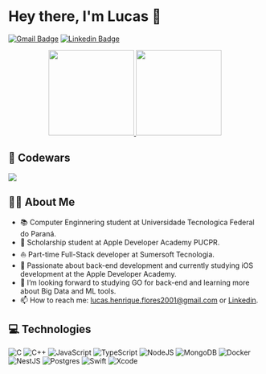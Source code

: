# Hey there, I'm Lucas :wave:
<div>
  
  [![Gmail Badge](https://img.shields.io/badge/Gmail-D14836?style=for-the-badge&logo=gmail&logoColor=white)](mailto:lucas.henrique.flores2001@gmail.com) 
  [![Linkedin Badge](https://img.shields.io/badge/LinkedIn-0077B5?style=for-the-badge&logo=linkedin&logoColor=white)](https://www.linkedin.com/in/lucashflores)

</div>

<div align=center>
  <a href="https://github.com/forestileao">
  <img height="170em"  src="https://github-readme-stats.vercel.app/api?username=lucashflores&show_icons=true&theme=dracula&include_all_commits=true&count_private=true"/>
  <img height="170em" src="https://github-readme-stats.vercel.app/api/top-langs/?username=lucashflores&layout=compact&langs_count=7&theme=dracula"/>
  </a>
</div>

## 🏅 Codewars
<a href="https://www.codewars.com/users/lucashflores/stats"><img src="https://www.codewars.com/users/lucashflores/badges/large"></a>

## 👨‍🎓 About Me
- 📚 Computer Enginnering student at Universidade Tecnologica Federal do Paraná.
- 🍎 Scholarship student at Apple Developer Academy PUCPR.
- ⛵ Part-time Full-Stack developer at Sumersoft Tecnologia.
- 💙 Passionate about back-end development and currently studying iOS development at the Apple Developer Academy.
- 🔭 I’m looking forward to studying GO for back-end and learning more about Big Data and ML tools.
- 📫 How to reach me: [lucas.henrique.flores2001@gmail.com][mail] or [Linkedin][linkedin].

## 💻 Technologies
![C](https://img.shields.io/badge/c-%2300599C.svg?style=for-the-badge&logo=c&logoColor=white)
![C++](https://img.shields.io/badge/c++-%2300599C.svg?style=for-the-badge&logo=c%2B%2B&logoColor=white)
![JavaScript](https://img.shields.io/badge/javascript-%23323330.svg?style=for-the-badge&logo=javascript&logoColor=%23F7DF1E)
![TypeScript](https://img.shields.io/badge/typescript-%23007ACC.svg?style=for-the-badge&logo=typescript&logoColor=white)
![NodeJS](https://img.shields.io/badge/node.js-6DA55F?style=for-the-badge&logo=node.js&logoColor=white)
![MongoDB](https://img.shields.io/badge/MongoDB-%234ea94b.svg?style=for-the-badge&logo=mongodb&logoColor=white)
![Docker](https://img.shields.io/badge/docker-%230db7ed.svg?style=for-the-badge&logo=docker&logoColor=white)
![NestJS](https://img.shields.io/badge/nestjs-%23E0234E.svg?style=for-the-badge&logo=nestjs&logoColor=white)
![Postgres](https://img.shields.io/badge/postgres-%23316192.svg?style=for-the-badge&logo=postgresql&logoColor=white)
![Swift](https://img.shields.io/badge/swift-F54A2A?style=for-the-badge&logo=swift&logoColor=white)
![Xcode](https://img.shields.io/badge/Xcode-007ACC?style=for-the-badge&logo=Xcode&logoColor=white)

[mail]: mailto:lucas.henrique.flores2001@gmail.com
[linkedin]: https://www.linkedin.com/in/lucashflores/
